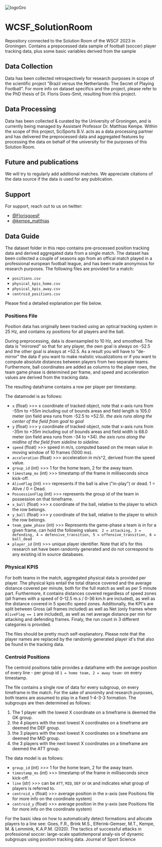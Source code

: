 ![logoGro](https://github.com/MatKempeGroningen/WCSF_SolutionRoom/assets/60000189/11eba4e0-6a10-4074-9b13-d0e0fea149a4)
# WCSF_SolutionRoom
Repository connected to the Solution Room of the WSCF 2023 in Groningen. Contains a prepocessed data sample of football (soccer) player tracking data, plus some basic variables derived from the sample

## Data Collection
Data has been collected retrospectively for research purposes in scope of the scientific project "Brazil versus the Netherlands: The Secret of Playing Football". For more info on dataset specifics and the project, please refer to the PhD thesis of Dr. Floris Goes-Smit, resulting from this project. 

## Data Processing
Data has been collected & curated by the University of Groningen, and is currently being managed by Assistant Professor Dr. Matthias Kempe. Within the scope of this project, SciSports B.V. acts as a data processing partner and has delivered the preprocessed data and aggregated features by processing the data on behalf of the university for the purposes of this Solution Room.

## Future and publications
We will try to regularly add additional matches. We appreciate citations of the data source if the data is used for any publication. 

## Support

For support, reach out to us on twitter:

- [@FlorisgoesF](https://twitter.com/FlorisgoesF])
- [@kempe_matthias](https://twitter.com/kempe_matthias)

## Data Guide
The dataset folder in this repo contains pre-processed position tracking data and derived aggregated data from a single match. The dataset has been collected a couple of seasons ago from an offical match played in a professional european football league, and has been made anonymous for research purposes. The following files are provided for a match:
- `positions.csv`
- `physical_kpis_home.csv`
- `physical_kpis_away.csv`
- `centroid_positions.csv`

Please find a detailed explanation per file below. 

### Positions File
Position data has originally been tracked using an optical tracking system in 25 Hz, and contains xy positions for all players and the ball. 

During preprocessing, data is downsampled to 10 Hz, and smoothed. The data is "mirrored" so that for any player, the own goal is always on -52.5 and the other goal is always at +52.5. As a result you will have to "de-mirror" the data if you want to make realistic visualizations or if you want to compute absolute distances between players from two separate teams. Furthermore, ball coordinates are added as columns to the player rows, the team game phase is determined per frame, and speed and acceleration values are derived from the tracking data. 

The resulting dataframe contains a row per player per timestamp. 

The datamodel is as follows:
- `x` (float) >>> x coordinate of tracked object, note that x-axis runs from -55m to +55m including out of bounds areas and field length is 105.0 meter (on field area runs from -52.5 to +52.5). _the axis runs along the center of the field from goal to goal_
- `y` (float) >>> y coordinate of tracked object, note that x-axis runs from -35m to +35m including out of bounds areas and field width is 68.0 meter (on field area runs from -34 to +34). _the axis runs along the midline of the field from sideline to sideline_.
- `speed` (float) >>> speed in m/s, computed based on the mean value in moving window of 10 frames (1000 ms). 
- `acceleration` (float) >>> acceleration in m/s^2, derived from the speed value.
- `group_id` (int) >>> 1 for the home team, 2 for the away team. 
- `timestamp_ms` (int) >>> timestamp of the frame in milliseconds since kick-off.
- `AliveFlag`  (int) >>> represents if the ball is alive ("in-play") or dead. 1 = Alive / 0 = Dead.
- `PossessionFlag` (int) >>> represents the group id of the team in possession on that timeframe.
- `x_ball` (float) >>> x coordinate of the ball, relative to the player to which the row belongs.
- `y_ball` (float) >>> y coordinate of the ball, relative to the player to which the row belongs.
- `team_game_phase` (int) >>> Represents the game-phase a team is in for a given frame, can hold the following values: ` 2 = attacking, 3 = defending, 4 = defensive_transition, 5 = offensive_transition, 6 = ball_dead` 
- `player_id` (int) >>> unique player identifier. Note that id's for this research set have been randomly generated and do not correspond to any existing id in source databases. 

### Physical KPIS
For both teams in the match, aggregated physical data is provided per player. The physical kpis entail the total ditance covered and the average distance covered per minute, both for the full match as well as per 5 minute part. Furthermore, it contains distances covered regardless of speed zones (all frames with a speed of 0-12.5 m.s / 0-36 km.h are included), as well as the distance covered in 5 specific speed zones. Additionally, the KPI's are split between Gross (all frames included) as well as Net (only frames where `AliveFlag == 1` are included), as well as net average distance per min for attacking and defending frames. Finaly, the run count in 3 different categories is provided. 

The files should be pretty much self-explanatory. Please note that the player names are replaced by the randomly generated player id's that also be found in the tracking data. 

### Centroid Positions
The centroid positions table provides a dataframe with the average position of every line - per group id `1 = home team, 2 = away team`- on every timestamp. 

The file contains a single row of data for every subgroup, on every timeframe in the match. For the sake of anonimity and research purposes, both teams are assumed to play in a fixed 1-4-3-3 formation. The subgroups are then determined as follows:
1. The 1 player with the lowest X coordinate on a timeframe is deemed the GK group. 
2. the 4 players with the next lowest X coordinates on a timeframe are deemed the DEF group. 
3. the 3 players with the next lowest X coordinates on a timeframe are deemed the MID group. 
4. the 3 players with the next lowest X coordinates on a timeframe are deemed the ATT group. 

The data model is as follows:
- `group_id` (int) >>> 1 for the home team, 2 for the away team. 
- `timestamp_ms` (int) >>> timestamp of the frame in milliseconds since kick-off.
- `line` (str) >>> can be `ATT`, `MID`, `DEF` or `GK` and indicates what group of players is referred to.
- `centroid_x` (float) >>> average position in the x-axis (see Positions file for more info on the coordinate system)
- `centroid_y` (float) >>> average position in the y-axis (see Positions file for more info on the coordinate system)

For the basic idea on how to automatically detect formations and allocate players to a line see:
Goes, F.R., Brink M.S., Elferink-Gemser, M.T., Kempe, M. & Lemmink, K.A.P.M. (2020). The tactics of successful attacks in professional soccer: large-scale spatiotemporal analy-sis of dynamic subgroups using position tracking data. Journal of Sport Science 

